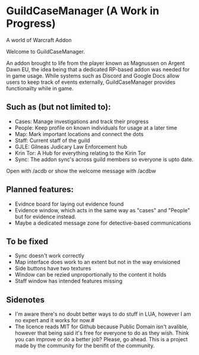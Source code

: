 # GuildCaseManager (A Work in Progress)
A world of Warcraft Addon

Welcome to GuildCaseManager. 

An addon brought to life from the player known as Magnussen on Argent Dawn EU, the idea being that a dedicated RP-based addon was needed for in game usage. While systems such as Discord and Google Docs allow users to keep track of events externally, GuildCaseManager provides functionailty while in game. 

## Such as (but not limited to):
- Cases: Manage investigations and track their progress
- People: Keep profile on known individuals for usage at a later time 
- Map: Mark important locations and connect the dots
- Staff: Current staff of the guild
- GJLE: Gilneas Judicary Law Enforcement hub
- Krin Tor: A Hub for everything relating to the Kirin Tor
- Sync: The addon sync's across guild members so everyone is upto date.

Open with /acdb or show the welcome message with /acdbw

## Planned features: 
- Evidnce board for laying out evidence found
- Evidence window, which acts in the same way as "cases" and "People" but for evidence instead.
- Maybe a dedicated message zone for detective-based communications

## To be fixed
- Sync doesn't work correctly
- Map interface does work to an extent but not in the way envisioned
- Side buttons have two textures
- Window can be rezied unproportionally to the content it holds
- Staff window has intended features missing

## Sidenotes

- I'm aware there's no doubt better ways to do stuff in LUA, however I am no expert and it works for now.#
- The licence reads MIT for Github because Public Domain isn't avalible, however that being said it's free for everyone to do as they wish. Think you can improve or do a better job? Please, go ahead. This is a project made by the community for the benifit of the community. 
